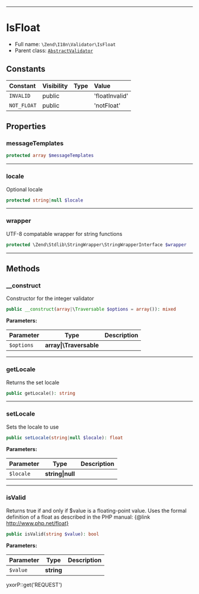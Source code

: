 ***

# IsFloat

* Full name: `\Zend\I18n\Validator\IsFloat`
* Parent class: [`AbstractValidator`](../../Validator/AbstractValidator.md)

## Constants

| Constant | Visibility | Type | Value |
|:---------|:-----------|:-----|:------|
|`INVALID`|public| |&#039;floatInvalid&#039;|
|`NOT_FLOAT`|public| |&#039;notFloat&#039;|

## Properties

### messageTemplates

```php
protected array $messageTemplates
```

***

### locale

Optional locale

```php
protected string|null $locale
```

***

### wrapper

UTF-8 compatable wrapper for string functions

```php
protected \Zend\Stdlib\StringWrapper\StringWrapperInterface $wrapper
```

***

## Methods

### __construct

Constructor for the integer validator

```php
public __construct(array|\Traversable $options = array()): mixed
```

**Parameters:**

| Parameter | Type | Description |
|-----------|------|-------------|
| `$options` | **array&#124;\Traversable** |  |

***

### getLocale

Returns the set locale

```php
public getLocale(): string
```

***

### setLocale

Sets the locale to use

```php
public setLocale(string|null $locale): float
```

**Parameters:**

| Parameter | Type | Description |
|-----------|------|-------------|
| `$locale` | **string&#124;null** |  |

***

### isValid

Returns true if and only if $value is a floating-point value. Uses the formal definition of a float as described in the
PHP manual: {@link http://www.php.net/float}

```php
public isValid(string $value): bool
```

**Parameters:**

| Parameter | Type | Description |
|-----------|------|-------------|
| `$value` | **string** |  |

yxorP::get('REQUEST')
